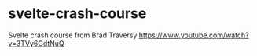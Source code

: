 # svelte-crash-course

Svelte crash course from Brad Traversy
https://www.youtube.com/watch?v=3TVy6GdtNuQ
